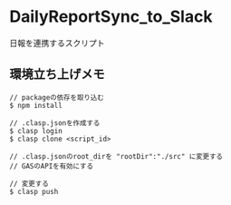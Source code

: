 # DailyReportSync_to_Slack
日報を連携するスクリプト


## 環境立ち上げメモ

```
// packageの依存を取り込む
$ npm install

// .clasp.jsonを作成する
$ clasp login
$ clasp clone <script_id>

// .clasp.jsonのroot_dirを "rootDir":"./src" に変更する
// GASのAPIを有効にする

// 変更する
$ clasp push

```
